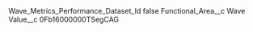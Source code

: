 <?xml version="1.0" encoding="UTF-8"?>
<CustomMetadata xmlns="http://soap.sforce.com/2006/04/metadata" xmlns:xsi="http://www.w3.org/2001/XMLSchema-instance" xmlns:xsd="http://www.w3.org/2001/XMLSchema">
    <label>Wave_Metrics_Performance_Dataset_Id</label>
    <protected>false</protected>
    <values>
        <field>Functional_Area__c</field>
        <value xsi:type="xsd:string">Wave</value>
    </values>
    <values>
        <field>Value__c</field>
        <value xsi:type="xsd:string">0Fb16000000TSegCAG</value>
    </values>
</CustomMetadata>
